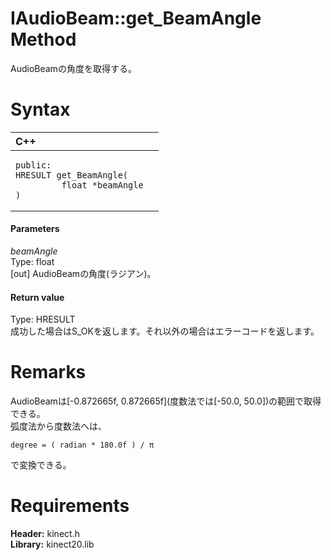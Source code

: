IAudioBeam::get\_BeamAngle Method  
=================================  

AudioBeamの角度を取得する。 <span id="syntaxSection"></span>

Syntax  
======  

<table>
<colgroup>
<col width="100%" />
</colgroup>
<thead>
<tr class="header">
<th align="left">C++</th>
</tr>
</thead>
<tbody>
<tr class="odd">
<td align="left"><pre><code>public:  
HRESULT get_BeamAngle(  
         float *beamAngle  
)</code></pre></td>
</tr>
</tbody>
</table>

<span id="ID4EG"></span>
#### Parameters  

*beamAngle*    
Type: float  
[out] AudioBeamの角度(ラジアン)。  

<span id="ID4EP"></span>
#### Return value  

Type: HRESULT  
成功した場合はS\_OKを返します。それ以外の場合はエラーコードを返します。  

<span id="remarks"></span>

Remarks  
=======  

AudioBeamは[-0.872665f, 0.872665f]\(度数法では[-50.0, 50.0])の範囲で取得できる。  
弧度法から度数法へは、  

    degree = ( radian * 180.0f ) / π  

で変換できる。

<span id="requirements"></span>

Requirements  
============  

**Header:** kinect.h  
**Library:** kinect20.lib  



<!--Please do not edit the data in the comment block below.-->
<!--
TOCTitle : get_BeamAngle Method
RLTitle : IAudioBeam::get_BeamAngle Method
KeywordK : get_BeamAngle method
KeywordK : IAudioBeam::get_BeamAngle method
KeywordF : IAudioBeam::get_BeamAngle
KeywordF : get_BeamAngle
KeywordF : Microsoft.Kinect.kinect.IAudioBeam.get_BeamAngle(float@)
KeywordA : M:Microsoft.Kinect.kinect.IAudioBeam.get_BeamAngle(float@)
AssetID : M:Microsoft.Kinect.kinect.IAudioBeam.get_BeamAngle(float@)
Locale : en-us
CommunityContent : 1
APIType : Managed
APILocation : 
APIName : Microsoft.Kinect.kinect.IAudioBeam::get_BeamAngle
TargetOS : Windows
TopicType : kbSyntax
DevLang : C++
DocSet : K4Wv2
ProjType : K4Wv2Proj
Technology : Kinect for Windows
Product : Kinect for Windows SDK v2
productversion : 20
-->
